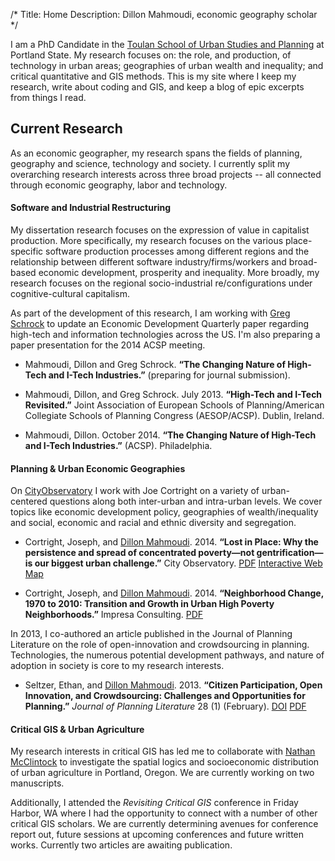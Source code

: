/*
Title: Home
Description: Dillon Mahmoudi, economic geography scholar
*/

<hintro>I am a PhD Candidate in the [Toulan School of Urban Studies and Planning](http://www.pdx.edu/usp) at Portland State. My research focuses on: the role, and production, of technology in urban areas; geographies of urban wealth and inequality; and critical quantitative and GIS methods. This is my site where I keep my research, write about coding and GIS, and keep a blog of epic excerpts from things I read.</hintro>

## Current Research
As an economic geographer, my research spans the fields of planning, geography and science, technology and society. I currently split my overarching research interests across three broad projects -- all connected through economic geography, labor and technology.

#### Software and Industrial Restructuring
My dissertation research focuses on the expression of value in capitalist production. More specifically, my research focuses on the various place-specific software production processes among different regions and the relationship between different software industry/firms/workers and broad-based economic development, prosperity and inequality. More broadly, my research focuses on the regional socio-industrial re/configurations under cognitive-cultural capitalism.

As part of the development of this research, I am working with [Greg Schrock](http://www.pdx.edu/profile/meet-assistant-professor-greg-schrock) to update an Economic Development Quarterly paper regarding high-tech and information technologies across the US. I'm also preparing a paper presentation for the 2014 ACSP meeting.

- Mahmoudi, Dillon and Greg Schrock. **“The Changing Nature of High-Tech and I-Tech Industries.”** (preparing for journal submission).

- Mahmoudi, Dillon, and Greg Schrock. July 2013. **“High-Tech and I-Tech Revisited.”** Joint Association of European Schools of Planning/American Collegiate Schools of Planning Congress (AESOP/ACSP). Dublin, Ireland.

- Mahmoudi, Dillon. October 2014. **“The Changing Nature of High-Tech and I-Tech Industries.”** (ACSP). Philadelphia.

#### Planning & Urban Economic Geographies
On [CityObservatory](http://www.cityobservatory.org) I work with Joe Cortright on a variety of urban-centered questions along both inter-urban and intra-urban levels. We cover topics like economic development policy, geographies of wealth/inequality and social, economic and racial and ethnic diversity and segregation.

- Cortright, Joseph, and <u>Dillon Mahmoudi</u>. 2014. **“Lost in Place: Why the persistence and spread of concentrated poverty—not gentrification—is our biggest urban challenge.”** City Observatory. [PDF](http://dillonm.io/articles/Cortright_Mahmoudi_2014_Lost-In-Place.pdf) [Interactive Web Map](http://cityobservatory.org/maps/lostinplace/)

- Cortright, Joseph, and <u>Dillon Mahmoudi</u>. 2014. **“Neighborhood Change, 1970 to 2010: Transition and Growth in Urban High Poverty Neighborhoods.”** Impresa Consulting. [PDF](http://dillonm.io/articles/Cortright_Mahmoudi_2014_Neighborhood-Change.pdf)

In 2013, I co-authored an article published in the Journal of Planning Literature on the role of open-innovation and crowdsourcing in planning. Technologies, the numerous potential development pathways, and nature of adoption in society is core to my research interests.

- Seltzer, Ethan, and <u>Dillon Mahmoudi</u>. 2013. **“Citizen Participation, Open Innovation, and Crowdsourcing: Challenges and Opportunities for Planning.”** _Journal of Planning Literature_ 28 (1) (February). [DOI](http://dx.doi.org/10.1177/0885412212469112) [PDF](http://dillonm.io/articles/Seltzer_Mahmoudi_2012_Citizen-Participation-Open-Innovation-and-Crowdsourcing.pdf)

#### Critical GIS & Urban Agriculture
My research interests in critical GIS has led me to collaborate with [Nathan McClintock](http://urbanfood.org/) to investigate the spatial logics and socioeconomic distribution of urban agriculture in Portland, Oregon. We are currently working on two manuscripts.

Additionally, I attended the _Revisiting Critical GIS_ conference in Friday Harbor, WA where I had the opportunity to connect with a number of other critical GIS scholars. We are currently determining avenues for conference report out, future sessions at upcoming conferences and future written works. Currently two articles are awaiting publication.